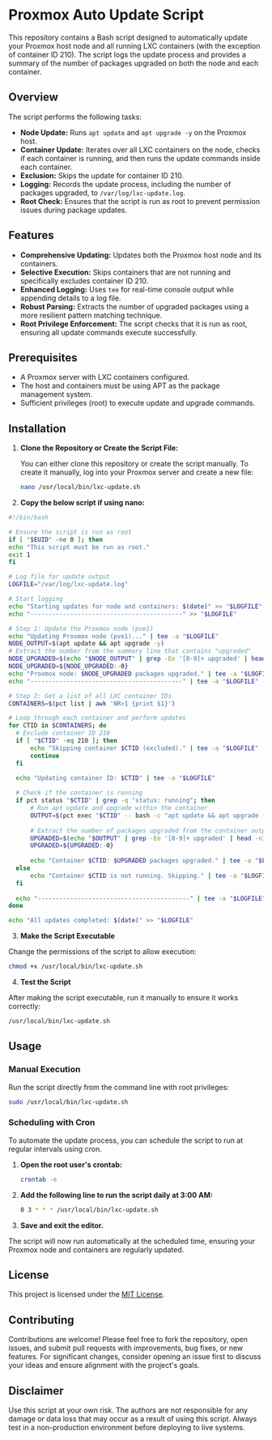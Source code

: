 # Proxmox Auto Update Script

This repository contains a Bash script designed to automatically update your Proxmox host node and all running LXC containers (with the exception of container ID 210). The script logs the update process and provides a summary of the number of packages upgraded on both the node and each container.

## Overview

The script performs the following tasks:
- **Node Update:** Runs `apt update` and `apt upgrade -y` on the Proxmox host.
- **Container Update:** Iterates over all LXC containers on the node, checks if each container is running, and then runs the update commands inside each container.
- **Exclusion:** Skips the update for container ID 210.
- **Logging:** Records the update process, including the number of packages upgraded, to `/var/log/lxc-update.log`.
- **Root Check:** Ensures that the script is run as root to prevent permission issues during package updates.

## Features

- **Comprehensive Updating:** Updates both the Proxmox host node and its containers.
- **Selective Execution:** Skips containers that are not running and specifically excludes container ID 210.
- **Enhanced Logging:** Uses `tee` for real-time console output while appending details to a log file.
- **Robust Parsing:** Extracts the number of upgraded packages using a more resilient pattern matching technique.
- **Root Privilege Enforcement:** The script checks that it is run as root, ensuring all update commands execute successfully.

## Prerequisites

- A Proxmox server with LXC containers configured.
- The host and containers must be using APT as the package management system.
- Sufficient privileges (root) to execute update and upgrade commands.

## Installation

1. **Clone the Repository or Create the Script File:**

   You can either clone this repository or create the script manually. To create it manually, log into your Proxmox server and create a new file:

   ```bash
   nano /usr/local/bin/lxc-update.sh
   ```

2. **Copy the below script if using nano:**

  ```bash
#!/bin/bash

# Ensure the script is run as root
if [ "$EUID" -ne 0 ]; then
  echo "This script must be run as root."
  exit 1
fi

# Log file for update output
LOGFILE="/var/log/lxc-update.log"

# Start logging
echo "Starting updates for node and containers: $(date)" >> "$LOGFILE"
echo "------------------------------------------" >> "$LOGFILE"

# Step 1: Update the Proxmox node (pve1)
echo "Updating Proxmox node (pve1)..." | tee -a "$LOGFILE"
NODE_OUTPUT=$(apt update && apt upgrade -y)
# Extract the number from the summary line that contains "upgraded"
NODE_UPGRADED=$(echo "$NODE_OUTPUT" | grep -Eo '[0-9]+ upgraded' | head -n1 | awk '{print $1}')
NODE_UPGRADED=${NODE_UPGRADED:-0}
echo "Proxmox node: $NODE_UPGRADED packages upgraded." | tee -a "$LOGFILE"
echo "------------------------------------------" | tee -a "$LOGFILE"

# Step 2: Get a list of all LXC container IDs
CONTAINERS=$(pct list | awk 'NR>1 {print $1}')

# Loop through each container and perform updates
for CTID in $CONTAINERS; do
    # Exclude container ID 210
    if [ "$CTID" -eq 210 ]; then
        echo "Skipping container $CTID (excluded)." | tee -a "$LOGFILE"
        continue
    fi

    echo "Updating container ID: $CTID" | tee -a "$LOGFILE"
    
    # Check if the container is running
    if pct status "$CTID" | grep -q "status: running"; then
        # Run apt update and upgrade within the container
        OUTPUT=$(pct exec "$CTID" -- bash -c "apt update && apt upgrade -y")
        
        # Extract the number of packages upgraded from the container output robustly
        UPGRADED=$(echo "$OUTPUT" | grep -Eo '[0-9]+ upgraded' | head -n1 | awk '{print $1}')
        UPGRADED=${UPGRADED:-0}
        
        echo "Container $CTID: $UPGRADED packages upgraded." | tee -a "$LOGFILE"
    else
        echo "Container $CTID is not running. Skipping." | tee -a "$LOGFILE"
    fi
    
    echo "------------------------------------------" | tee -a "$LOGFILE"
done

echo "All updates completed: $(date)" >> "$LOGFILE"
```

3. **Make the Script Executable**

Change the permissions of the script to allow execution:

```bash
chmod +x /usr/local/bin/lxc-update.sh
```

4. **Test the Script**

After making the script executable, run it manually to ensure it works correctly:

```bash
/usr/local/bin/lxc-update.sh
```

## Usage

### Manual Execution

Run the script directly from the command line with root privileges:

```bash
sudo /usr/local/bin/lxc-update.sh
```

### Scheduling with Cron

To automate the update process, you can schedule the script to run at regular intervals using cron.

1. **Open the root user's crontab:**

   ```bash
   crontab -e
   ```

2. **Add the following line to run the script daily at 3:00 AM:**

   ```bash
   0 3 * * * /usr/local/bin/lxc-update.sh
   ```

2. **Save and exit the editor.**

The script will now run automatically at the scheduled time, ensuring your Proxmox node and containers are regularly updated.

## License

This project is licensed under the [MIT License](LICENSE).

## Contributing

Contributions are welcome! Please feel free to fork the repository, open issues, and submit pull requests with improvements, bug fixes, or new features. For significant changes, consider opening an issue first to discuss your ideas and ensure alignment with the project's goals.

## Disclaimer

Use this script at your own risk. The authors are not responsible for any damage or data loss that may occur as a result of using this script. Always test in a non-production environment before deploying to live systems.

